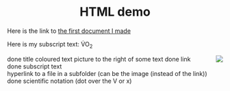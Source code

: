 <h1 align="center">HTML demo</h1> 

Here is the link to [the first document I made](readme.md)  

Here is my subscript text: V&#775;O<sub>2</sub>     

<img src="(link to subfolder)" style="float:right;">  

done title 
coloured text
picture to the right of some text
done link  
done subscript text  
hyperlink to a file in a subfolder (can be the image (instead of the link)) 
done scientific notation (dot over the V or x)
